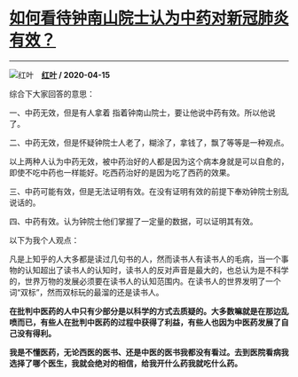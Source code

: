 # [如何看待钟南山院士认为中药对新冠肺炎有效？](https://www.zhihu.com/answer/1155330138)

--------------------------------------------------------------------

![红叶](https://pic4.zhimg.com/da8e974dc.jpg?source=1940ef5c "红叶")&emsp;**[红叶](https://www.zhihu.com/people/hong-xie-lian-ying) / 2020-04-15**

综合下大家回答的意思：

一、中药无效，但是有人拿着 指着钟南山院士，要让他说中药有效。所以他说了。

二、中药无效，但是怀疑钟院士人老了，糊涂了，拿钱了，飘了等等是一种观点。

以上两种人认为中药无效，被中药治好的人都是因为这个病本身就是可以自愈的，即使不吃中药也一样能好。吃西药治好的是因为吃了西药的效果。

三、中药可能有效，但是无法证明有效。在没有证明有效的前提下奉劝钟院士别乱说话的。

四、中药有效。认为钟院士他们掌握了一定量的数据，可以证明其有效。

以下为我个人观点：

凡是上知乎的人大多都是读过几句书的人，然而读书人有读书人的毛病，当一个事物的认知超出了读书人的认知时，读书人的反对声音是最大的，也总认为是不科学的，世界万物的发展必须要在读书人的认知范围内。在读书人的世界发明了一个词“双标”，然而双标玩的最溜的还是读书人。

 **在批判中医药的人中只有少部分是以科学的方式去质疑的。大多数嘛就是在那边乱喷而已，有些人在批判中医药的过程中获得了利益，有些人也因为中医药发展了自己没有得利。** 

 **我是不懂医药，无论西医的医书、还是中医的医书我都没有看过。去到医院看病我选择了哪个医生，我就会绝对的相信，给我开什么药我就吃什么药。** 



